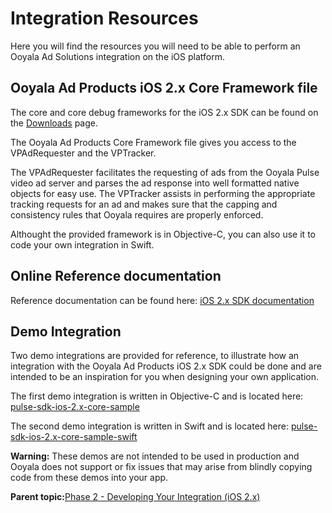 # Integration Resources

Here you will find the resources you will need to be able to perform an Ooyala Ad Solutions integration on the iOS platform.

## Ooyala Ad Products iOS 2.x Core Framework file

The core and core debug frameworks for the iOS 2.x SDK can be found on the [Downloads](http://help.ooyala.com/downloads) page.

The Ooyala Ad Products Core Framework file gives you access to the VPAdRequester and the VPTracker.

The VPAdRequester facilitates the requesting of ads from the Ooyala Pulse video ad server and parses the ad response into well formatted native objects for easy use. The VPTracker assists in performing the appropriate tracking requests for an ad and makes sure that the capping and consistency rules that Ooyala requires are properly enforced.

Althought the provided framework is in Objective-C, you can also use it to code your own integration in Swift.

## Online Reference documentation

Reference documentation can be found here: [iOS 2.x SDK documentation](http://pulse-sdks.ooyala.com/ios_2/latest/index.html)

## Demo Integration

Two demo integrations are provided for reference, to illustrate how an integration with the Ooyala Ad Products iOS 2.x SDK could be done and are intended to be an inspiration for you when designing your own application.

The first demo integration is written in Objective-C and is located here: [pulse-sdk-ios-2.x-core-sample](https://github.com/ooyala/pulse-sdk-ios-2.x-core-sample)

The second demo integration is written in Swift and is located here: [pulse-sdk-ios-2.x-core-sample-swift](https://github.com/ooyala/pulse-sdk-ios-2.x-core-sample-swift)

**Warning:** These demos are not intended to be used in production and Ooyala does not support or fix issues that may arise from blindly copying code from these demos into your app.

**Parent topic:**[Phase 2 - Developing Your Integration \(iOS 2.x\)](../../../oadtech/ad_serving/dg/ios_2_phase2.md)

